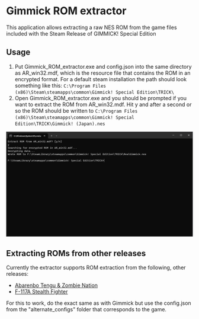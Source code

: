 # Gimmick ROM extractor
This application allows extracting a raw NES ROM from the game files included with the Steam Release of GIMMICK! Special Edition

## Usage
1. Put Gimmick_ROM_extractor.exe and config.json into the same directory as AR_win32.mdf, which is the resource file that contains the ROM in an encrypted format.
For a default steam installation the path should look something like this: ```C:\Program Files (x86)\Steam\steamapps\common\Gimmick! Special Edition\TRICK\```
2. Open Gimmick_ROM_extractor.exe and you should be prompted if you want to extract the ROM from AR_win32.mdf. Hit y and after a second or so the ROM should be written to ```C:\Program Files (x86)\Steam\steamapps\common\Gimmick! Special Edition\TRICK\Gimmick! (Japan).nes```

![image](https://raw.githubusercontent.com/Infinest/Gimmick-ROM-extractor/master/Images/cmd.jpg)

## Extracting ROMs from other releases
Currently the extractor supports ROM extraction from the following, other releases:
- [Abarenbo Tengu & Zombie Nation](https://store.steampowered.com/app/1603920)
- [F-117A Stealth Fighter](https://store.steampowered.com/app/1245170)

For this to work, do the exact same as with Gimmick but use the config.json from the "alternate_configs" folder that corresponds to the game.
